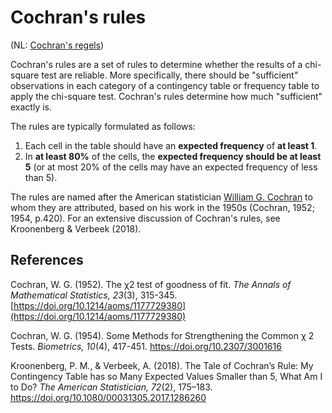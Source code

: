 # Cochran's rules

(NL: [Cochran's regels](../nl/cochrans-regels.md))

Cochran's rules are a set of rules to determine whether the results of a chi-square test are reliable. More specifically, there should be "sufficient" observations in each category of a contingency table or frequency table to apply the chi-square test. Cochran's rules determine how much "sufficient" exactly is.

The rules are typically formulated as follows:

1. Each cell in the table should have an **expected frequency** of **at least 1**.
2. In **at least 80%** of the cells, the **expected frequency should be at least 5** (or at most 20% of the cells may have an expected frequency of less than 5).

The rules are named after the American statistician [William G. Cochran](https://en.wikipedia.org/wiki/William_Gemmell_Cochran) to whom they are attributed, based on his work in the 1950s (Cochran, 1952; 1954, p.420). For an extensive discussion of Cochran's rules, see Kroonenberg & Verbeek (2018).

## References

Cochran, W. G. (1952). The χ2 test of goodness of fit. *The Annals of Mathematical Statistics, 23*(3), 315-345. [https://doi.org/10.1214/aoms/1177729380](https://doi.org/10.1214/aoms/1177729380)

Cochran, W. G. (1954). Some Methods for Strengthening the Common χ 2 Tests. *Biometrics, 10*(4), 417-451. <https://doi.org/10.2307/3001616>

Kroonenberg, P. M., & Verbeek, A. (2018). The Tale of Cochran’s Rule: My Contingency Table has so Many Expected Values Smaller than 5, What Am I to Do? *The American Statistician, 72*(2), 175–183. <https://doi.org/10.1080/00031305.2017.1286260>